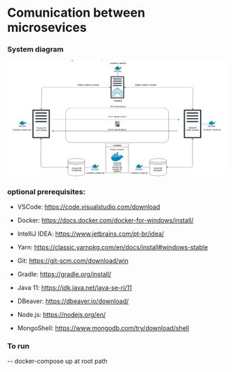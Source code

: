 # Comunication between microsevices

### System diagram

<img src="./files/diagram.jpeg">

### optional prerequisites:

- VSCode: https://code.visualstudio.com/download

- Docker: https://docs.docker.com/docker-for-windows/install/

- IntelliJ IDEA: https://www.jetbrains.com/pt-br/idea/

- Yarn: https://classic.yarnpkg.com/en/docs/install#windows-stable

- Git: https://git-scm.com/download/win

- Gradle: https://gradle.org/install/

- Java 11: https://jdk.java.net/java-se-ri/11

- DBeaver: https://dbeaver.io/download/

- Node.js: https://nodejs.org/en/

- MongoShell: https://www.mongodb.com/try/download/shell

### To run

-- docker-compose up at root path